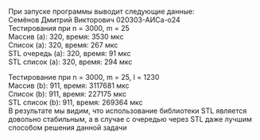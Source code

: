 При запуске программы выводит следующие данные:       
Семёнов Дмитрий Викторович 020303-АИСа-о24                   
Тестирования при n = 3000, m = 25                  
Массив (a): 320, время: 3530 мкс                   
Список (a): 320, время: 267 мкс                    
STL очередь (a): 320, время: 91 мкс                   
STL список (a): 320, время: 294 мкс                  

Тестирование при n = 3000, m = 25, l = 1230                
Массив (b): 911, время: 3117681 мкс                  
Список (b): 911, время: 227175 мкс                   
STL список (b): 911, время: 269364 мкс                  
В результате мы видим, что использование библиотеки STL является довольно стабильным, а в случае с очередью через STL даже лучшим способом решения данной задачи
